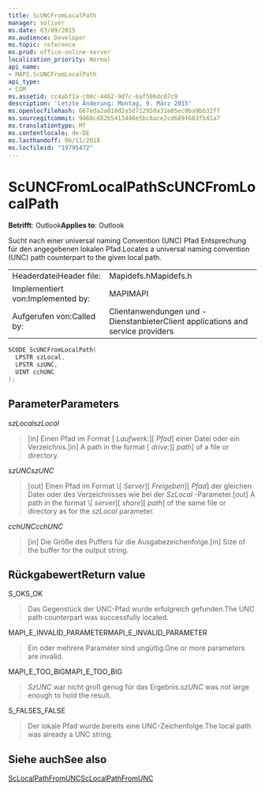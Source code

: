 ```yaml
---
title: ScUNCFromLocalPath
manager: soliver
ms.date: 03/09/2015
ms.audience: Developer
ms.topic: reference
ms.prod: office-online-server
localization_priority: Normal
api_name:
- MAPI.ScUNCFromLocalPath
api_type:
- COM
ms.assetid: cc4abf1a-c08c-4462-9d7c-6af506dc07c9
description: 'Letzte Änderung: Montag, 9. März 2015'
ms.openlocfilehash: 667eda2a018d2a5d712950a31e05ec0ba9bb32ff
ms.sourcegitcommit: 9d60cd82b5413446e5bc8ace2cd689f683fb41a7
ms.translationtype: MT
ms.contentlocale: de-DE
ms.lasthandoff: 06/11/2018
ms.locfileid: "19795472"
---
```

# <a name="scuncfromlocalpath"></a><span data-ttu-id="486d6-103">ScUNCFromLocalPath</span><span class="sxs-lookup"><span data-stu-id="486d6-103">ScUNCFromLocalPath</span></span>

  
  
<span data-ttu-id="486d6-104">**Betrifft**: Outlook</span><span class="sxs-lookup"><span data-stu-id="486d6-104">**Applies to**: Outlook</span></span> 
  
<span data-ttu-id="486d6-105">Sucht nach einer universal naming Convention (UNC) Pfad Entsprechung für den angegebenen lokalen Pfad.</span><span class="sxs-lookup"><span data-stu-id="486d6-105">Locates a universal naming convention (UNC) path counterpart to the given local path.</span></span>
  
|||
|:-----|:-----|
|<span data-ttu-id="486d6-106">Headerdatei</span><span class="sxs-lookup"><span data-stu-id="486d6-106">Header file:</span></span>  <br/> |<span data-ttu-id="486d6-107">Mapidefs.h</span><span class="sxs-lookup"><span data-stu-id="486d6-107">Mapidefs.h</span></span>  <br/> |
|<span data-ttu-id="486d6-108">Implementiert von:</span><span class="sxs-lookup"><span data-stu-id="486d6-108">Implemented by:</span></span>  <br/> |<span data-ttu-id="486d6-109">MAPI</span><span class="sxs-lookup"><span data-stu-id="486d6-109">MAPI</span></span>  <br/> |
|<span data-ttu-id="486d6-110">Aufgerufen von:</span><span class="sxs-lookup"><span data-stu-id="486d6-110">Called by:</span></span>  <br/> |<span data-ttu-id="486d6-111">Clientanwendungen und -Dienstanbieter</span><span class="sxs-lookup"><span data-stu-id="486d6-111">Client applications and service providers</span></span>  <br/> |
   
```cpp
SCODE ScUNCFromLocalPath(
  LPSTR szLocal,
  LPSTR szUNC,
  UINT cchUNC
);
```

## <a name="parameters"></a><span data-ttu-id="486d6-112">Parameter</span><span class="sxs-lookup"><span data-stu-id="486d6-112">Parameters</span></span>

 <span data-ttu-id="486d6-113">_szLocal_</span><span class="sxs-lookup"><span data-stu-id="486d6-113">_szLocal_</span></span>
  
> <span data-ttu-id="486d6-114">[in] Einen Pfad im Format [ _Laufwerk:_]\[ _Pfad_] einer Datei oder ein Verzeichnis.</span><span class="sxs-lookup"><span data-stu-id="486d6-114">[in] A path in the format [ _drive:_]\[ _path_] of a file or directory.</span></span>
    
 <span data-ttu-id="486d6-115">_szUNC_</span><span class="sxs-lookup"><span data-stu-id="486d6-115">_szUNC_</span></span>
  
> <span data-ttu-id="486d6-116">[out] Einen Pfad im Format \\[ _Server_]\[ _Freigeben_]\[ _Pfad_] der gleichen Datei oder des Verzeichnisses wie bei der _SzLocal_ -Parameter.</span><span class="sxs-lookup"><span data-stu-id="486d6-116">[out] A path in the format \\[ _server_]\[ _share_]\[ _path_] of the same file or directory as for the  _szLocal_ parameter.</span></span> 
    
 <span data-ttu-id="486d6-117">_cchUNC_</span><span class="sxs-lookup"><span data-stu-id="486d6-117">_cchUNC_</span></span>
  
> <span data-ttu-id="486d6-118">[in] Die Größe des Puffers für die Ausgabezeichenfolge.</span><span class="sxs-lookup"><span data-stu-id="486d6-118">[in] Size of the buffer for the output string.</span></span>
    
## <a name="return-value"></a><span data-ttu-id="486d6-119">Rückgabewert</span><span class="sxs-lookup"><span data-stu-id="486d6-119">Return value</span></span>

<span data-ttu-id="486d6-120">S_OK</span><span class="sxs-lookup"><span data-stu-id="486d6-120">S_OK</span></span>
  
> <span data-ttu-id="486d6-121">Das Gegenstück der UNC-Pfad wurde erfolgreich gefunden.</span><span class="sxs-lookup"><span data-stu-id="486d6-121">The UNC path counterpart was successfully located.</span></span>
    
<span data-ttu-id="486d6-122">MAPI_E_INVALID_PARAMETER</span><span class="sxs-lookup"><span data-stu-id="486d6-122">MAPI_E_INVALID_PARAMETER</span></span>
  
> <span data-ttu-id="486d6-123">Ein oder mehrere Parameter sind ungültig.</span><span class="sxs-lookup"><span data-stu-id="486d6-123">One or more parameters are invalid.</span></span>
    
<span data-ttu-id="486d6-124">MAPI_E_TOO_BIG</span><span class="sxs-lookup"><span data-stu-id="486d6-124">MAPI_E_TOO_BIG</span></span>
  
>  <span data-ttu-id="486d6-125">_SzUNC_ war nicht groß genug für das Ergebnis.</span><span class="sxs-lookup"><span data-stu-id="486d6-125">_szUNC_ was not large enough to hold the result.</span></span> 
    
<span data-ttu-id="486d6-126">S_FALSE</span><span class="sxs-lookup"><span data-stu-id="486d6-126">S_FALSE</span></span>
  
> <span data-ttu-id="486d6-127">Der lokale Pfad wurde bereits eine UNC-Zeichenfolge.</span><span class="sxs-lookup"><span data-stu-id="486d6-127">The local path was already a UNC string.</span></span>
    
## <a name="see-also"></a><span data-ttu-id="486d6-128">Siehe auch</span><span class="sxs-lookup"><span data-stu-id="486d6-128">See also</span></span>



[<span data-ttu-id="486d6-129">ScLocalPathFromUNC</span><span class="sxs-lookup"><span data-stu-id="486d6-129">ScLocalPathFromUNC</span></span>](sclocalpathfromunc.md)

